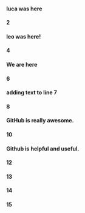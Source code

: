 #### luca was here
#### 2
#### leo was here!
#### 4
#### We are here
#### 6
#### adding text to line 7
#### 8
#### GitHub is really awesome.
#### 10
#### Github is helpful and useful.
#### 12
#### 13
#### 14
#### 15
